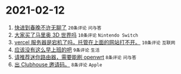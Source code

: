 # 2021-02-12

1. [快进到春晚不许无聊了](https://www.v2ex.com/t/753020) `20条评论` `问与答`
1. [大家买了马里奥 3D 世界吗](https://www.v2ex.com/t/753010) `10条评论` `Nintendo Switch`
1. [vercel 服务器是宕机了吗，托管在上面的网站打不开。](https://www.v2ex.com/t/753009) `10条评论` `互联网`
1. [应该没有这么早上班的吧](https://www.v2ex.com/t/753014) `9条评论` `生活`
1. [请推荐迷你路由器，需要能刷 openwrt](https://www.v2ex.com/t/753015) `8条评论` `问与答`
1. [出 Clubhouse 邀请码。](https://www.v2ex.com/t/753016) `8条评论` `Apple`
